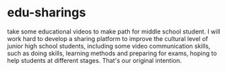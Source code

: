 # edu-sharings
take some educational videos to make path for middle school student.
I will work hard to develop a sharing platform to improve the cultural level of junior high school students, including some video communication skills, such as doing skills, learning methods and preparing for exams, hoping to help students at different stages. 
That's our original intention.
